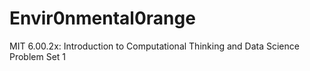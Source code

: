 # Envir0nmental0range
MIT 6.00.2x: Introduction to Computational Thinking and Data Science
Problem Set 1

